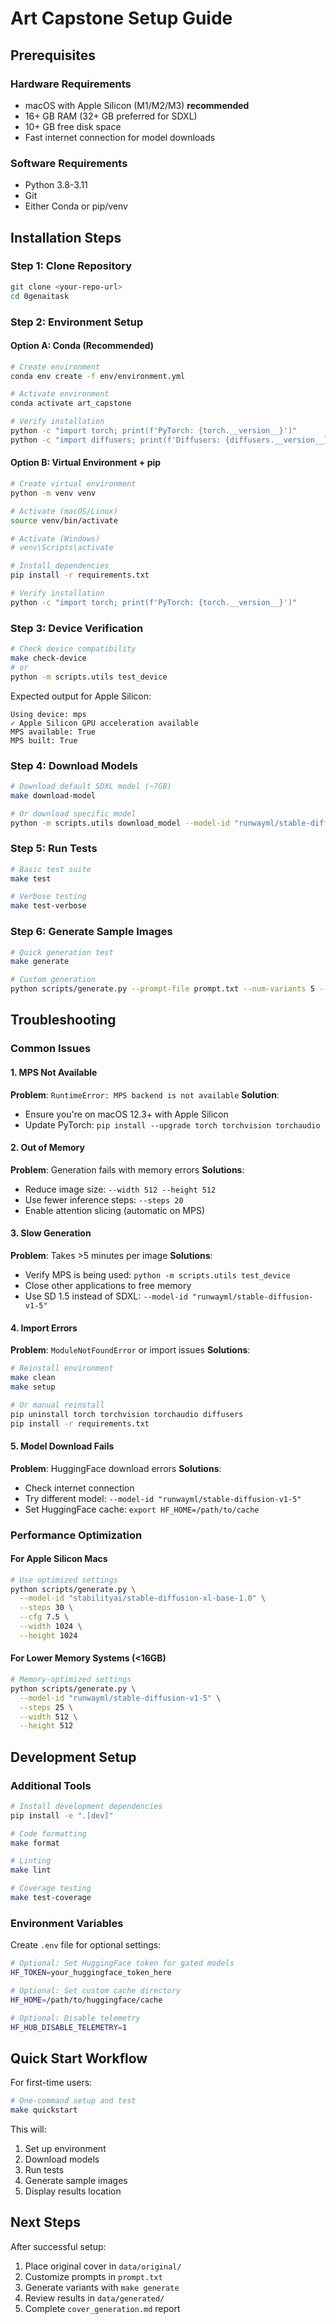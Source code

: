# Art Capstone Setup Guide

## Prerequisites

### Hardware Requirements
- macOS with Apple Silicon (M1/M2/M3) **recommended**
- 16+ GB RAM (32+ GB preferred for SDXL)
- 10+ GB free disk space
- Fast internet connection for model downloads

### Software Requirements
- Python 3.8-3.11
- Git
- Either Conda or pip/venv

## Installation Steps

### Step 1: Clone Repository
```bash
git clone <your-repo-url>
cd 0genaitask
```

### Step 2: Environment Setup

#### Option A: Conda (Recommended)
```bash
# Create environment
conda env create -f env/environment.yml

# Activate environment
conda activate art_capstone

# Verify installation
python -c "import torch; print(f'PyTorch: {torch.__version__}')"
python -c "import diffusers; print(f'Diffusers: {diffusers.__version__}')"
```

#### Option B: Virtual Environment + pip
```bash
# Create virtual environment
python -m venv venv

# Activate (macOS/Linux)
source venv/bin/activate

# Activate (Windows)
# venv\Scripts\activate

# Install dependencies
pip install -r requirements.txt

# Verify installation
python -c "import torch; print(f'PyTorch: {torch.__version__}')"
```

### Step 3: Device Verification
```bash
# Check device compatibility
make check-device
# or
python -m scripts.utils test_device
```

Expected output for Apple Silicon:
```
Using device: mps
✓ Apple Silicon GPU acceleration available
MPS available: True
MPS built: True
```

### Step 4: Download Models
```bash
# Download default SDXL model (~7GB)
make download-model

# Or download specific model
python -m scripts.utils download_model --model-id "runwayml/stable-diffusion-v1-5"
```

### Step 5: Run Tests
```bash
# Basic test suite
make test

# Verbose testing
make test-verbose
```

### Step 6: Generate Sample Images
```bash
# Quick generation test
make generate

# Custom generation
python scripts/generate.py --prompt-file prompt.txt --num-variants 5 --steps 20
```

## Troubleshooting

### Common Issues

#### 1. MPS Not Available
**Problem**: `RuntimeError: MPS backend is not available`
**Solution**:
- Ensure you're on macOS 12.3+ with Apple Silicon
- Update PyTorch: `pip install --upgrade torch torchvision torchaudio`

#### 2. Out of Memory
**Problem**: Generation fails with memory errors
**Solutions**:
- Reduce image size: `--width 512 --height 512`
- Use fewer inference steps: `--steps 20`
- Enable attention slicing (automatic on MPS)

#### 3. Slow Generation
**Problem**: Takes >5 minutes per image
**Solutions**:
- Verify MPS is being used: `python -m scripts.utils test_device`
- Close other applications to free memory
- Use SD 1.5 instead of SDXL: `--model-id "runwayml/stable-diffusion-v1-5"`

#### 4. Import Errors
**Problem**: `ModuleNotFoundError` or import issues
**Solutions**:
```bash
# Reinstall environment
make clean
make setup

# Or manual reinstall
pip uninstall torch torchvision torchaudio diffusers
pip install -r requirements.txt
```

#### 5. Model Download Fails
**Problem**: HuggingFace download errors
**Solutions**:
- Check internet connection
- Try different model: `--model-id "runwayml/stable-diffusion-v1-5"`
- Set HuggingFace cache: `export HF_HOME=/path/to/cache`

### Performance Optimization

#### For Apple Silicon Macs
```bash
# Use optimized settings
python scripts/generate.py \
  --model-id "stabilityai/stable-diffusion-xl-base-1.0" \
  --steps 30 \
  --cfg 7.5 \
  --width 1024 \
  --height 1024
```

#### For Lower Memory Systems (<16GB)
```bash
# Memory-optimized settings
python scripts/generate.py \
  --model-id "runwayml/stable-diffusion-v1-5" \
  --steps 25 \
  --width 512 \
  --height 512
```

## Development Setup

### Additional Tools
```bash
# Install development dependencies
pip install -e ".[dev]"

# Code formatting
make format

# Linting
make lint

# Coverage testing
make test-coverage
```

### Environment Variables
Create `.env` file for optional settings:
```bash
# Optional: Set HuggingFace token for gated models
HF_TOKEN=your_huggingface_token_here

# Optional: Set custom cache directory
HF_HOME=/path/to/huggingface/cache

# Optional: Disable telemetry
HF_HUB_DISABLE_TELEMETRY=1
```

## Quick Start Workflow

For first-time users:
```bash
# One-command setup and test
make quickstart
```

This will:
1. Set up environment
2. Download models
3. Run tests
4. Generate sample images
5. Display results location

## Next Steps

After successful setup:
1. Place original cover in `data/original/`
2. Customize prompts in `prompt.txt`
3. Generate variants with `make generate`
4. Review results in `data/generated/`
5. Complete `cover_generation.md` report